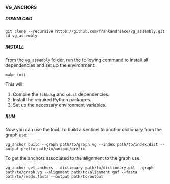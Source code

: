 #### VG_ANCHORS

##### DOWNLOAD
```
git clone --recursive https://github.com/frankandreace/vg_assembly.git
cd vg_assembly
```

##### INSTALL
From the `vg_assembly` folder, run the following command to install all dependencies and set up the environment:
```
make init
```

This will:
1. Compile the `libbdsg` and `sdust` dependencies.
2. Install the required Python packages.
3. Set up the necessary environment variables.


##### RUN
Now you can use the tool. 
To build a sentinel to anchor dictionary from the graph use: 
```
vg_anchor build --graph path/to/graph.vg --index path/to/index.dist --output-prefix path/to/output/prefix
```

To get the anchors associated to the alignment to the graph use: 
```
vg_anchor get_anchors --dictionary path/to/dictionary.pkl --graph path/to/graph.vg --alignment path/to/alignment.gaf --fasta path/to/reads.fasta --output path/to/output
```
